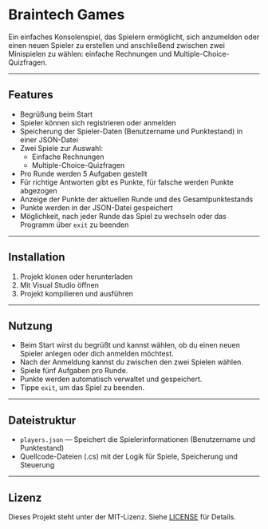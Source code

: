 # Braintech Games

Ein einfaches Konsolenspiel, das Spielern ermöglicht, sich anzumelden oder einen neuen Spieler zu erstellen und anschließend zwischen zwei Minispielen zu wählen: einfache Rechnungen und Multiple-Choice-Quizfragen.

---

## Features

- Begrüßung beim Start
- Spieler können sich registrieren oder anmelden
- Speicherung der Spieler-Daten (Benutzername und Punktestand) in einer JSON-Datei
- Zwei Spiele zur Auswahl:
  - Einfache Rechnungen
  - Multiple-Choice-Quizfragen
- Pro Runde werden 5 Aufgaben gestellt
- Für richtige Antworten gibt es Punkte, für falsche werden Punkte abgezogen
- Anzeige der Punkte der aktuellen Runde und des Gesamtpunktestands
- Punkte werden in der JSON-Datei gespeichert
- Möglichkeit, nach jeder Runde das Spiel zu wechseln oder das Programm über `exit` zu beenden

---

## Installation

1. Projekt klonen oder herunterladen
2. Mit Visual Studio öffnen
3. Projekt kompilieren und ausführen

---

## Nutzung

- Beim Start wirst du begrüßt und kannst wählen, ob du einen neuen Spieler anlegen oder dich anmelden möchtest.
- Nach der Anmeldung kannst du zwischen den zwei Spielen wählen.
- Spiele fünf Aufgaben pro Runde.
- Punkte werden automatisch verwaltet und gespeichert.
- Tippe `exit`, um das Spiel zu beenden.

---

## Dateistruktur

- `players.json` — Speichert die Spielerinformationen (Benutzername und Punktestand)
- Quellcode-Dateien (.cs) mit der Logik für Spiele, Speicherung und Steuerung

---

## Lizenz

Dieses Projekt steht unter der MIT-Lizenz. Siehe [LICENSE](LICENSE) für Details.
